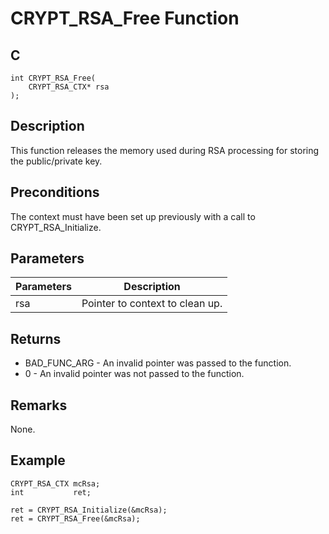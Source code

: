 # CRYPT_RSA_Free Function

## C
    int CRYPT_RSA_Free(
        CRYPT_RSA_CTX* rsa
    );

## Description

This function releases the memory used during RSA processing for storing the public/private key. 

## Preconditions

The context must have been set up previously with a call to CRYPT_RSA_Initialize.

## Parameters

|Parameters  |Description  |
|----|----|
|rsa |Pointer to context to clean up. |

## Returns

- BAD_FUNC_ARG - An invalid pointer was passed to the function.
- 0 - An invalid pointer was not passed to the function.

## Remarks

None.

## Example

    CRYPT_RSA_CTX mcRsa;
    int           ret;

    ret = CRYPT_RSA_Initialize(&mcRsa);
    ret = CRYPT_RSA_Free(&mcRsa);

